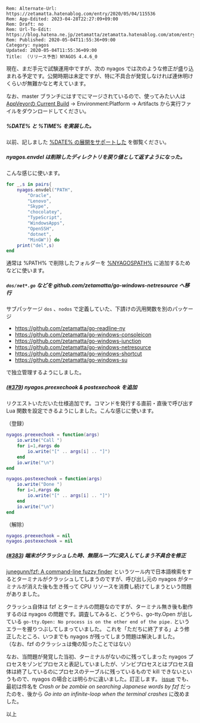 ```header
Rem: Alternate-Url: https://zetamatta.hatenablog.com/entry/2020/05/04/115536
Rem: App-Edited: 2023-04-28T22:27:09+09:00
Rem: Draft: no
Rem: Url-To-Edit: https://blog.hatena.ne.jp/zetamatta/zetamatta.hatenablog.com/atom/entry/26006613561242814
Rem: Published: 2020-05-04T11:55:36+09:00
Category: nyagos
Updated: 2020-05-04T11:55:36+09:00
Title: （リリース予告）NYAGOS 4.4.6_0
```
現在、まだ手元で試験運用中ですが、次の nyagos では次のような修正が盛り込まれる予定です。公開時期は未定ですが、特に不具合が発覚しなければ連休明けくらいが無難かなと考えています。

なお、master ブランチにはすでにマージされているので、使ってみたい人は [AppVeyorの Current Build](https://ci.appveyor.com/project/zetamatta/nyagos) →  Environment:Platform → Artifacts から実行ファイルをダウンロードしてください。

##### %DATE% と %TIME% を実装した。

以前、記しました
[%DATE% の展開をサポートした](https://zetamatta.hatenablog.com/entry/2020/03/15/125835)
を御覧ください。

##### nyagos.envdel は削除したディレクトリを戻り値として返すようになった。

こんな感じに使います。

```lua
for _,s in pairs{
    nyagos.envdel("PATH",
        "Oracle",
        "Lenovo",
        "Skype",
        "chocolatey",
        "TypeScript",
        "WindowsApps",
        "OpenSSH",
        "dotnet",
        "MinGW")} do
    print("del",s)
end
```

通常は %PATH% で削除したフォルダーを [%NYAGOSPATH%](https://zetamatta.hatenablog.com/entry/2020/03/19/070803) に追加するためなどに使います。

##### `dos/net*.go` などを github.com/zetamatta/go-windows-netresource へ移行

サブパッケージ `dos` 、`nodos` で定義していた、下請けの汎用関数を別のパッケージ

* https://github.com/zetamatta/go-readline-ny
* https://github.com/zetamatta/go-windows-consoleicon
* https://github.com/zetamatta/go-windows-junction
* https://github.com/zetamatta/go-windows-netresource
* https://github.com/zetamatta/go-windows-shortcut
* https://github.com/zetamatta/go-windows-su

で独立管理するようにしました。

##### ([#379](https://github.com/zetamatta/nyagos/issues/379)) nyagos.preexechook & postexechook を追加

リクエストいただいた仕様追加です。コマンドを発行する直前・直後で呼び出す Lua 関数を設定できるようにしました。こんな感じに使います。

（登録）
```lua
nyagos.preexechook = function(args)
    io.write("Call ")
    for i=1,#args do
        io.write("[" .. args[i] .. "]")
    end
    io.write("\n")
end

nyagos.postexechook = function(args)
    io.write("Done ")
    for i=1,#args do
        io.write("[" .. args[i] .. "]")
    end
    io.write("\n")
end
```

（解除）
```lua
nyagos.preexechook = nil
nyagos.postexechook = nil
```

##### ([#383](https://github.com/zetamatta/nyagos/issues/383)) 端末がクラッシュした時、無限ループに突入してしまう不具合を修正

[junegunn/fzf: A command-line fuzzy finder](https://github.com/junegunn/fzf) というツール内で日本語検索をするとターミナルがクラッシュしてしまうのですが、呼び出し元の nyagos がターミナルが消えた後も生き残って CPU リソースを消費し続けてしまうという問題がありました。

クラッシュ自体は fzf とターミナルの問題なのですが、ターミナル無き後も動作するのは nyagos の問題です。調査してみると、どうやら、go-tty.Open が出している `go-tty.Open: No process is on the other end of the pipe.` というエラーを握りつぶしてしまっていました。
これを「ただちに終了する」よう修正したところ、いつまでも nyagos が残ってしまう問題は解決しました。  
（なお、fzf のクラッシュは俺の知ったことではない）

なお、当問題が発覚した当初、ターミナルがないのに残ってしまった nyagos プロセスをゾンビプロセスと表記していましたが、ゾンビプロセスとはプロセス自体は終了しているのにプロセスのテーブルに残っているもので kill できないというもので、nyagos の場合とは明らかに違いました。訂正します。
[issue](https://github.com/zetamatta/nyagos/issues/383) でも、最初は件名を *Crash or be zombie on searching Japanese words by fzf* だったのを、後から *Go into an infinite-loop when the terminal crashes* に改めました。

以上
